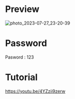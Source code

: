 
# Preview

![photo_2023-07-27_23-20-39](https://github.com/NEMESIS311/Auto-Office-Tools/assets/112959633/feac942c-f8e4-4ec8-979a-e06b803fe5dc)

# Password
Pasword : 123

# Tutorial
https://youtu.be/4YZzii9zerw
